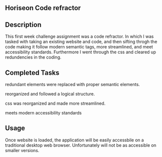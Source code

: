 ## Horiseon Code refractor

## Description

This first week challenge assignment was a code refractor. In which I was tasked with taking an existing website and code, and then sifting throgh the code making it follow modern semantic tags, more streamlined, and meet accessibility standards. Furthermore I went through the css and cleared up redundencies in the coding.

## Completed Tasks 

redundant elements were replaced with proper semantic elements.

reorganized and followed a logical structure.

css was reorganized and made more streamlined.

meets modern accessibility standards

## Usage

Once website is loaded, the application will be easily accessbile on a traditional desktop web browser. Unfortunately will not be as accessible on smaller versions.
